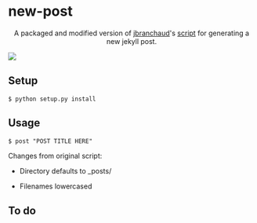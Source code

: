 # new-post

<p align="center">
    A packaged and modified version of <a href="https://github.com/jbranchaud">jbranchaud</a>'s <a href="https://github.com/jbranchaud/mybin/blob/master/jekyll-post">script</a> for generating a new jekyll post.</p>
    <img src="http://stream1.gifsoup.com/view8/4670745/grey-goo-o.gif">
</p>

## Setup

`$ python setup.py install`

## Usage

`$ post "POST TITLE HERE"`

Changes from original script:

+ Directory defaults to _posts/

+ Filenames lowercased

## To do

